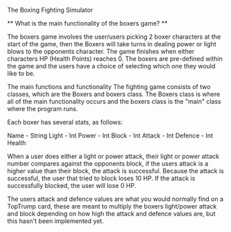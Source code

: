 The Boxing Fighting Simulator

** What is the main functionality of the boxers game? **

The boxers game involves the user/users picking 2 boxer characters at the start of the game, then the Boxers will take turns in dealing power or light blows to the opponents character. The game finishes when either characters HP (Health Points) reaches 0. The boxers are pre-defined within the game and the users have a choice of selecting which one they would like to be.

The main functions and functionality
The fighting game consists of two classes, which are the Boxers and boxers class. The Boxers class is where all of the main functionality occurs and the boxers class is the "main" class where the program runs.

Each boxer has several stats, as follows:

Name - String Light - Int Power - Int Block - Int Attack - Int Defence - Int Health 

When a user does either a light or power attack, their light or power attack number compares against the opponents block, if the users attack is a higher value than their block, the attack is successful. Because the attack is successful, the user that tried to block loses 10 HP. If the attack is successfully blocked, the user will lose 0 HP.

The users attack and defence values are what you would normally find on a TopTrump card, these are meant to multiply the boxers light/power attack and block depending on how high the attack and defence values are, but this hasn't been implemented yet.
